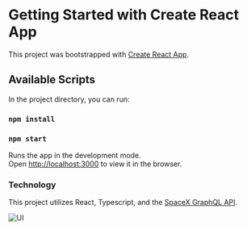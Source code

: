 # Getting Started with Create React App

This project was bootstrapped with [Create React App](https://github.com/facebook/create-react-app).

## Available Scripts

In the project directory, you can run:

### `npm install`
### `npm start`

Runs the app in the development mode.\
Open [http://localhost:3000](http://localhost:3000) to view it in the browser.

### Technology

This project utilizes React, Typescript, and the [SpaceX GraphQL API](https://api.spacex.land/graphql).

![UI](https://user-images.githubusercontent.com/89806097/172081952-a9d50ce6-4f35-495a-b6c1-c6832fa529ee.png)
